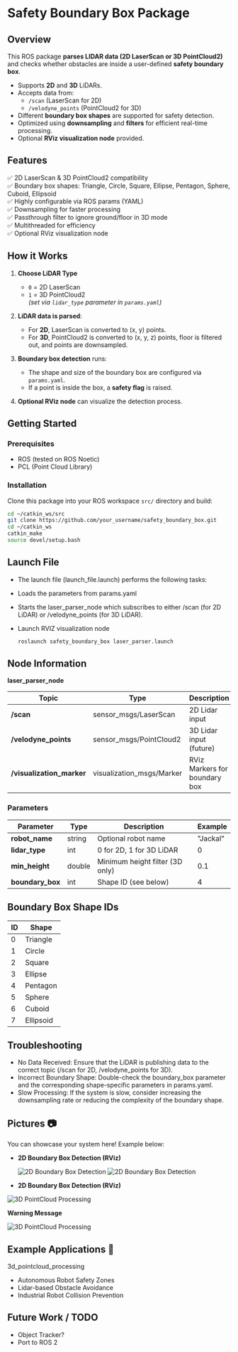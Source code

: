 # Safety Boundary Box Package

## Overview

This ROS package **parses LIDAR data (2D LaserScan or 3D PointCloud2)** and checks whether obstacles are inside a user-defined **safety boundary box**.

- Supports **2D** and **3D** LiDARs.
- Accepts data from:
  - `/scan` (LaserScan for 2D)
  - `/velodyne_points` (PointCloud2 for 3D)
- Different **boundary box shapes** are supported for safety detection.
- Optimized using **downsampling** and **filters** for efficient real-time processing.
- Optional **RViz visualization node** provided.

## Features

✅ 2D LaserScan & 3D PointCloud2 compatibility  
✅ Boundary box shapes: Triangle, Circle, Square, Ellipse, Pentagon, Sphere, Cuboid, Ellipsoid  
✅ Highly configurable via ROS params (YAML)  
✅ Downsampling for faster processing  
✅ Passthrough filter to ignore ground/floor in 3D mode  
✅ Multithreaded for efficiency  
✅ Optional RViz visualization node  

## How it Works

1. **Choose LiDAR Type**  
   - `0` = 2D LaserScan  
   - `1` = 3D PointCloud2  
   *(set via `lidar_type` parameter in `params.yaml`)*  

2. **LiDAR data is parsed**:  
   - For **2D**, LaserScan is converted to (x, y) points.  
   - For **3D**, PointCloud2 is converted to (x, y, z) points, floor is filtered out, and points are downsampled.  

3. **Boundary box detection** runs:  
   - The shape and size of the boundary box are configured via `params.yaml`.  
   - If a point is inside the box, a **safety flag** is raised.  

4. **Optional RViz node** can visualize the detection process.

## Getting Started

### Prerequisites

- ROS (tested on ROS Noetic)
- PCL (Point Cloud Library)

### Installation

Clone this package into your ROS workspace `src/` directory and build:

```bash 
cd ~/catkin_ws/src
git clone https://github.com/your_username/safety_boundary_box.git
cd ~/catkin_ws
catkin_make
source devel/setup.bash
```

## Launch File
- The launch file (launch_file.launch) performs the following tasks:
- Loads the parameters from params.yaml
- Starts the laser_parser_node which subscribes to either /scan (for 2D LiDAR) or /velodyne_points (for 3D LiDAR).
- Launch RVIZ visualization node

   ```bash
   roslaunch safety_boundary_box laser_parser.launch
   ```
  
## Node Information

**laser_parser_node**

| **Topic**             | **Type**                       | **Description**                              |
|-----------------------|--------------------------------|----------------------------------------------|
| **/scan**             | sensor_msgs/LaserScan          | 2D Lidar input                              |
| **/velodyne_points**  | sensor_msgs/PointCloud2        | 3D Lidar input (future)                     |
| **/visualization_marker** | visualization_msgs/Marker     | RViz Markers for boundary box               |


### Parameters

| **Parameter**        | **Type**   | **Description**                       | **Example**   |
|----------------------|------------|---------------------------------------|---------------|
| **robot_name**       | string     | Optional robot name                   | "Jackal"      |
| **lidar_type**       | int        | 0 for 2D, 1 for 3D LiDAR              | 0             |
| **min_height**       | double     | Minimum height filter (3D only)       | 0.1           |
| **boundary_box**     | int        | Shape ID (see below)                  | 4             |

## Boundary Box Shape IDs

| **ID** | **Shape**    |
|--------|--------------|
| 0      | Triangle     |
| 1      | Circle       |
| 2      | Square       |
| 3      | Ellipse      |
| 4      | Pentagon     |
| 5      | Sphere       |
| 6      | Cuboid       |
| 7      | Ellipsoid    |
  
## Troubleshooting
- No Data Received: Ensure that the LiDAR is publishing data to the correct topic (/scan for 2D, /velodyne_points for 3D).
- Incorrect Boundary Shape: Double-check the boundary_box parameter and the corresponding shape-specific parameters in params.yaml.
- Slow Processing: If the system is slow, consider increasing the downsampling rate or reducing the complexity of the boundary shape.

## Pictures 📷
You can showcase your system here! Example below:

- **2D Boundary Box Detection (RViz)**
  
  ![2D Boundary Box Detection](images/triangle.png)
  ![2D Boundary Box Detection](images/pentagon.png)

-  **2D Boundary Box Detection (RViz)**
  
  ![3D PointCloud Processing](images/sphere.png)

**Warning Message**
  
  ![3D PointCloud Processing](images/warning_msg.png)

## Example Applications 🚀
3d_pointcloud_processing
- Autonomous Robot Safety Zones
- Lidar-based Obstacle Avoidance
- Industrial Robot Collision Prevention

## Future Work / TODO

- Object Tracker?
- Port to ROS 2


